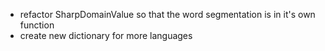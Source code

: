 ﻿- refactor SharpDomainValue so that the word segmentation is in it's own function
- create new dictionary for more languages